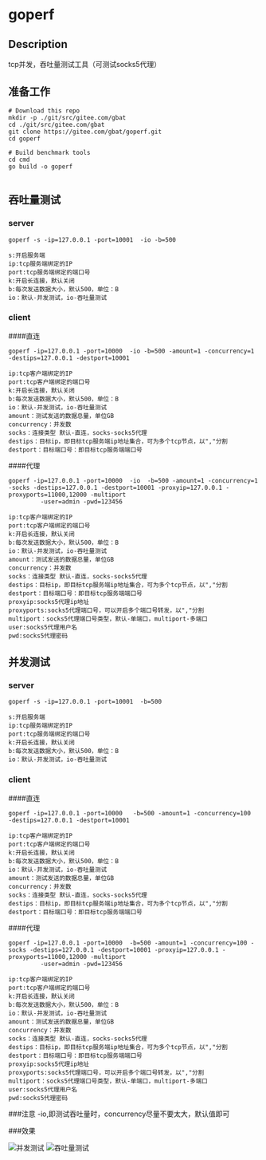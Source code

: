 # goperf

## Description
tcp并发，吞吐量测试工具（可测试socks5代理）

## 准备工作
~~~
# Download this repo
mkdir -p ./git/src/gitee.com/gbat
cd ./git/src/gitee.com/gbat
git clone https://gitee.com/gbat/goperf.git
cd goperf

# Build benchmark tools
cd cmd
go build -o goperf


~~~


## 吞吐量测试

### server
~~~
goperf -s -ip=127.0.0.1 -port=10001  -io -b=500

s:开启服务端
ip:tcp服务端绑定的IP
port:tcp服务端绑定的端口号
k:开启长连接，默认关闭
b:每次发送数据大小，默认500，单位：B
io：默认-并发测试，io-吞吐量测试
~~~

### client

####直连
~~~
goperf -ip=127.0.0.1 -port=10000  -io -b=500 -amount=1 -concurrency=1  -destips=127.0.0.1 -destport=10001

ip:tcp客户端绑定的IP
port:tcp客户端绑定的端口号
k:开启长连接，默认关闭
b:每次发送数据大小，默认500，单位：B
io：默认-并发测试，io-吞吐量测试
amount：测试发送的数据总量，单位GB
concurrency：并发数
socks：连接类型 默认-直连，socks-socks5代理
destips：目标ip，即目标tcp服务端ip地址集合，可为多个tcp节点，以","分割
destport：目标端口号：即目标tcp服务端端口号

~~~

####代理
~~~
goperf -ip=127.0.0.1 -port=10000  -io  -b=500 -amount=1 -concurrency=1 -socks -destips=127.0.0.1 -destport=10001 -proxyip=127.0.0.1 -proxyports=11000,12000 -multiport
         -user=admin -pwd=123456

ip:tcp客户端绑定的IP
port:tcp客户端绑定的端口号
k:开启长连接，默认关闭
b:每次发送数据大小，默认500，单位：B
io：默认-并发测试，io-吞吐量测试
amount：测试发送的数据总量，单位GB
concurrency：并发数
socks：连接类型 默认-直连，socks-socks5代理
destips：目标ip，即目标tcp服务端ip地址集合，可为多个tcp节点，以","分割
destport：目标端口号：即目标tcp服务端端口号
proxyip:socks5代理ip地址
proxyports:socks5代理端口号，可以开启多个端口号转发，以","分割
multiport：socks5代理端口号类型，默认-单端口，multiport-多端口
user:socks5代理用户名
pwd:socks5代理密码
~~~

## 并发测试

### server
~~~
goperf -s -ip=127.0.0.1 -port=10001  -b=500

s:开启服务端
ip:tcp服务端绑定的IP
port:tcp服务端绑定的端口号
k:开启长连接，默认关闭
b:每次发送数据大小，默认500，单位：B
io：默认-并发测试，io-吞吐量测试
~~~
### client

####直连
~~~
goperf -ip=127.0.0.1 -port=10000   -b=500 -amount=1 -concurrency=100  -destips=127.0.0.1 -destport=10001

ip:tcp客户端绑定的IP
port:tcp客户端绑定的端口号
k:开启长连接，默认关闭
b:每次发送数据大小，默认500，单位：B
io：默认-并发测试，io-吞吐量测试
amount：测试发送的数据总量，单位GB
concurrency：并发数
socks：连接类型 默认-直连，socks-socks5代理
destips：目标ip，即目标tcp服务端ip地址集合，可为多个tcp节点，以","分割
destport：目标端口号：即目标tcp服务端端口号

~~~

####代理
~~~
goperf -ip=127.0.0.1 -port=10000  -b=500 -amount=1 -concurrency=100 -socks -destips=127.0.0.1 -destport=10001 -proxyip=127.0.0.1 -proxyports=11000,12000 -multiport
         -user=admin -pwd=123456

ip:tcp客户端绑定的IP
port:tcp客户端绑定的端口号
k:开启长连接，默认关闭
b:每次发送数据大小，默认500，单位：B
io：默认-并发测试，io-吞吐量测试
amount：测试发送的数据总量，单位GB
concurrency：并发数
socks：连接类型 默认-直连，socks-socks5代理
destips：目标ip，即目标tcp服务端ip地址集合，可为多个tcp节点，以","分割
destport：目标端口号：即目标tcp服务端端口号
proxyip:socks5代理ip地址
proxyports:socks5代理端口号，可以开启多个端口号转发，以","分割
multiport：socks5代理端口号类型，默认-单端口，multiport-多端口
user:socks5代理用户名
pwd:socks5代理密码
~~~
###注意
-io,即测试吞吐量时，concurrency尽量不要太大，默认值即可

###效果

![并发测试](https://images.gitee.com/uploads/images/2020/0709/100931_ba66c857_671199.png "concurrency.png")
![吞吐量测试](https://images.gitee.com/uploads/images/2020/0709/100949_e130e667_671199.png "iops.png")

